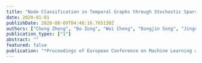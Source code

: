 ```yaml
---
title: "Node Classification in Temporal Graphs through Stochastic Sparsification and Temporal Structural Convolution"
date: 2020-01-01
publishDate: 2020-08-09T04:48:16.765130Z
authors: ["Cheng Zheng", "Bo Zong", "Wei Cheng", "Dongjin Song", "Jingchao Ni", "Wenchao Yu", "Haifeng Chen", "Wei Wang"]
publication_types: ["1"]
abstract: ""
featured: false
publication: "*Proceedings of European Conference on Machine Learning and Principles and Practice of Knowledge Discovery in Databases (ECML-PKDD)*"
---
```


